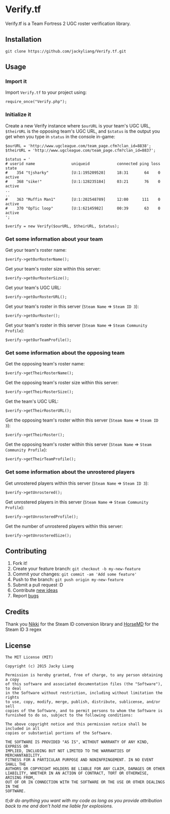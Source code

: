 # Verify.tf

Verify.tf is a Team Fortress 2 UGC roster verification library. 

## Installation

    git clone https://github.com/jackyliang/Verify.tf.git

## Usage

### Import it

Import `Verify.tf` to your project using:
    
    require_once("Verify.php");
    
### Initialize it 
    
Create a new Verify instance where `$ourURL` is your team's UGC URL, `$theirURL`
is the opposing team's UGC URL, and `$status` is the output you get when you type
in `status` in the console in-game:

    $ourURL = 'http://www.ugcleague.com/team_page.cfm?clan_id=8838';
    $theirURL = 'http://www.ugcleague.com/team_page.cfm?clan_id=8837';
    
    $status = '
    # userid name                uniqueid            connected ping loss state
    #    354 "tjsharky"          [U:1:195209528]     18:31       64    0 active
    #    368 "sike!"             [U:1:128235184]     03:21       76    0 active
    ..
    ..
    #    363 "Muffin Man1"       [U:1:202548789]     12:00      111    0 active
    #    370 "OpTic loop"        [U:1:62145982]      00:39       63    0 active
    ';

    $verify = new Verify($ourURL, $theirURL, $status);
    
### Get some information about your team 
    
Get your team's roster name:

    $verify->getOurRosterName();
    
Get your team's roster size within this server:

    $verify->getOurRosterSize();
    
Get your team's UGC URL:
 
    $verify->getOurRosterURL();
    
Get your team's roster in this server (`Steam Name` => `Steam ID 3`):

    $verify->getOurRoster();
     
Get your team's roster in this server (`Steam Name` => `Steam Community Profile`):

    $verify->getOurTeamProfile();
    
### Get some information about the opposing team 
    
Get the opposing team's roster name:

    $verify->getTheirRosterName();
    
Get the opposing team's roster size within this server:

    $verify->getTheirRosterSize();
    
Get the team's UGC URL:
 
    $verify->getTheirRosterURL();
    
Get the opposing team's roster within this server (`Steam Name` => `Steam ID 3`):

    $verify->getTheirRoster();
    
Get the opposing team's roster within this server (`Steam Name` => `Steam Community Profile`):

    $verify->getTheirTeamProfile();
    
### Get some information about the unrostered players  
    
Get unrostered players within this server (`Steam Name` => `Steam ID 3`):

    $verify->getUnrostered();
    
Get unrostered players in this server (`Steam Name` => `Steam Community Profile`):

    $verify->getUnrosteredProfile(); 
    
Get the number of unrostered players within this server:

    $verify->getUnrosteredSize(); 
    

## Contributing

1. Fork it!
2. Create your feature branch: `git checkout -b my-new-feature`
3. Commit your changes: `git commit -am 'Add some feature'`
4. Push to the branch: `git push origin my-new-feature`
5. Submit a pull request :D
6. Contribute [new ideas](https://github.com/jackyliang/Verify.tf/issues/new)
7. Report [bugs](https://github.com/jackyliang/Verify.tf/issues/new)

## Credits

Thank you [Nikki](https://github.com/nikkiii/s) for the Steam ID conversion library
and [HorseMD](https://github.com/HorseMD/) for the Steam ID 3 regex

## License

    The MIT License (MIT)

    Copyright (c) 2015 Jacky Liang

    Permission is hereby granted, free of charge, to any person obtaining a copy
    of this software and associated documentation files (the "Software"), to deal
    in the Software without restriction, including without limitation the rights
    to use, copy, modify, merge, publish, distribute, sublicense, and/or sell
    copies of the Software, and to permit persons to whom the Software is
    furnished to do so, subject to the following conditions:
    
    The above copyright notice and this permission notice shall be included in all
    copies or substantial portions of the Software.
    
    THE SOFTWARE IS PROVIDED "AS IS", WITHOUT WARRANTY OF ANY KIND, EXPRESS OR
    IMPLIED, INCLUDING BUT NOT LIMITED TO THE WARRANTIES OF MERCHANTABILITY,
    FITNESS FOR A PARTICULAR PURPOSE AND NONINFRINGEMENT. IN NO EVENT SHALL THE
    AUTHORS OR COPYRIGHT HOLDERS BE LIABLE FOR ANY CLAIM, DAMAGES OR OTHER
    LIABILITY, WHETHER IN AN ACTION OF CONTRACT, TORT OR OTHERWISE, ARISING FROM,
    OUT OF OR IN CONNECTION WITH THE SOFTWARE OR THE USE OR OTHER DEALINGS IN THE
    SOFTWARE.

*tl;dr do anything you want with my code as long as you provide attribution 
back to me and don’t hold me liable for explosions.*
